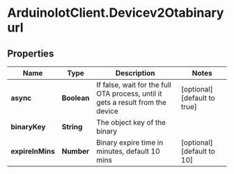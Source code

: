 # ArduinoIotClient.Devicev2Otabinaryurl

## Properties

Name | Type | Description | Notes
------------ | ------------- | ------------- | -------------
**async** | **Boolean** | If false, wait for the full OTA process, until it gets a result from the device | [optional] [default to true]
**binaryKey** | **String** | The object key of the binary | 
**expireInMins** | **Number** | Binary expire time in minutes, default 10 mins | [optional] [default to 10]


